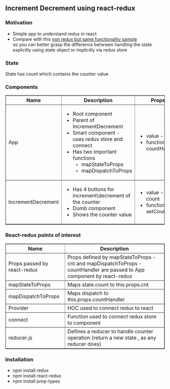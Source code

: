 <h2>Increment Decrement using react-redux</h2>

<h3>Motivation</h3>

<ul>
<li>Simple app to understand redux in react</li>
<li>Compare with this <a href='https://github.com/NathanKr/React/tree/master/Redux/increment_decrement_no_redux'> non redux but same functionality sample</a></li> so you can better grasp the difference betwwen handling the state explicitly using state object or implicitly via redux store 

</ul>

<h3>State</h3>
State has count which contains the counter value

<h3>Components</h3>
<table border="1">
<tr>
<th>Name</th><th>Description</th><th>Props</th>
</tr>
<tr>
<td>App</td>
<td>
<ul>
<li>Root component</li>
<li>Parent of IncrementDecrement</li>
<li>Smart component - uses redux store and connect</li>
<li>Has two important functions
<ul>
<li>mapStateToProps</li>
<li>mapDispatchToProps</li>
</ul>
</li>
</ul>
</td>
<td><ul><li>value - cnt</li><li>function - countHandler</li></ul></td>
</tr>
<tr>
<td>IncrementDecrement</td>
<td>
<ul>
<li>Has 4 buttons for increment\decrement of the counter</li>
<li>Dumb component</li>
<li>Shows the counter value</li>
</ul>
</td>
<td><ul><li>value - count</li><li>function - setCount</li></ul></td>
</tr>
</table>

<h3>React-redux points of interest</h3>
<table border="1">
<tr>
<th>Name</th>
<th>Description</th>
</tr>
<tr>
<td>Props passed by react-redux</td>
<td>Props defined by mapStateToProps - cnt and mapDispatchToProps - countHandler are passed to App component by react-redux</td>
</tr>
<tr>
<td>mapStateToProps</td>
<td>Maps state.count to this.props.cnt </td>
</tr>
<tr>
<td>mapDispatchToProps</td>
<td>Maps dispatch to this.props.countHandler</td>
</tr>

<tr>
<td>Provider</td>
<td>HOC used to connect redux to react</td>
</tr>
<tr>

<tr>
<td>connect</td>
<td>Function used to connect redux store to component</td>
</tr>
<tr>
<td>reducer.js</td>
<td>Defines a reducer to handle counter operation (return a new state , as any reducer does)</td>
</tr>
</table>

<h3>Installation</h3>
<ul>
  <li>npm install redux</li>
  <li>npm install react-redux</li>
  <li>npm install prop-types</li>
</ul>